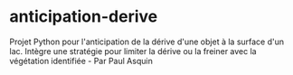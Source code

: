 # anticipation-derive
Projet Python pour l'anticipation de la dérive d'une objet à la surface d'un lac. Intègre une stratégie pour limiter la dérive ou la freiner avec la végétation identifiée - Par Paul Asquin
